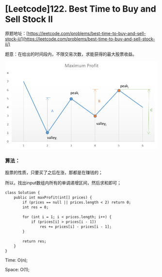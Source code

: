 # \[Leetcode\]122. Best Time to Buy and Sell Stock II

原题地址：[https://leetcode.com/problems/best-time-to-buy-and-sell-stock-ii/](https://leetcode.com/problems/best-time-to-buy-and-sell-stock-ii/)

题意：在给出的时间段内，不限交易次数，求能获得的最大股票收益。

![](../.gitbook/assets/122_maxprofit_1.png)

### 算法：

股票的性质，只要买了之后在涨，那都是在赚钱的；

所以，找出input数组内所有的单调递增区间，然后求和即可；

```text
class Solution {
    public int maxProfit(int[] prices) {
        if (prices == null || prices.length < 2) return 0;
        int res = 0;
        
        for (int i = 1; i < prices.length; i++) {
            if (prices[i] > prices[i - 1])
                res += prices[i] - prices[i - 1];
        }
        
        return res;
    }
}
```

Time: O\(n\);

Space: O\(1\);









